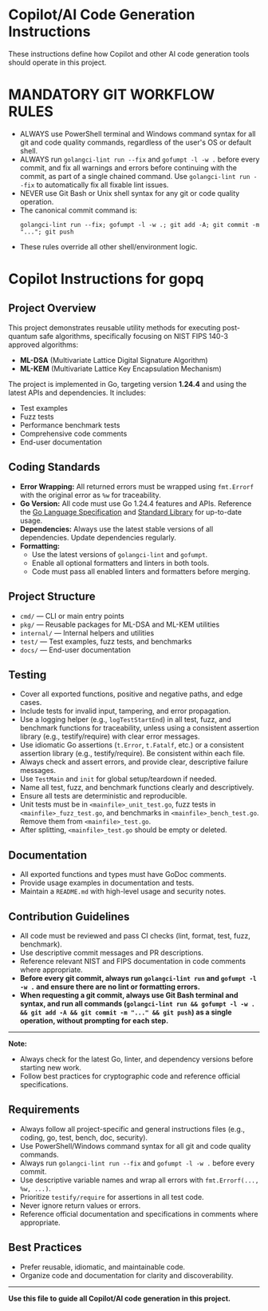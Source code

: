 
# Copilot/AI Code Generation Instructions

These instructions define how Copilot and other AI code generation tools should operate in this project.

# MANDATORY GIT WORKFLOW RULES
- ALWAYS use PowerShell terminal and Windows command syntax for all git and code quality commands, regardless of the user's OS or default shell.
- ALWAYS run `golangci-lint run --fix` and `gofumpt -l -w .` before every commit, and fix all warnings and errors before continuing with the commit, as part of a single chained command. Use `golangci-lint run --fix` to automatically fix all fixable lint issues.
- NEVER use Git Bash or Unix shell syntax for any git or code quality operation.
- The canonical commit command is:
  ```
  golangci-lint run --fix; gofumpt -l -w .; git add -A; git commit -m "..."; git push
  ```
- These rules override all other shell/environment logic.

# Copilot Instructions for gopq

## Project Overview
This project demonstrates reusable utility methods for executing post-quantum safe algorithms, specifically focusing on NIST FIPS 140-3 approved algorithms:
- **ML-DSA** (Multivariate Lattice Digital Signature Algorithm)
- **ML-KEM** (Multivariate Lattice Key Encapsulation Mechanism)

The project is implemented in Go, targeting version **1.24.4** and using the latest APIs and dependencies. It includes:
- Test examples
- Fuzz tests
- Performance benchmark tests
- Comprehensive code comments
- End-user documentation

## Coding Standards
- **Error Wrapping:** All returned errors must be wrapped using `fmt.Errorf` with the original error as `%w` for traceability.
- **Go Version:** All code must use Go 1.24.4 features and APIs. Reference the [Go Language Specification](https://go.dev/ref/spec) and [Standard Library](https://pkg.go.dev/std) for up-to-date usage.
- **Dependencies:** Always use the latest stable versions of all dependencies. Update dependencies regularly.
- **Formatting:**
  - Use the latest versions of `golangci-lint` and `gofumpt`.
  - Enable all optional formatters and linters in both tools.
  - Code must pass all enabled linters and formatters before merging.

## Project Structure
- `cmd/` — CLI or main entry points
- `pkg/` — Reusable packages for ML-DSA and ML-KEM utilities
- `internal/` — Internal helpers and utilities
- `test/` — Test examples, fuzz tests, and benchmarks
- `docs/` — End-user documentation

## Testing
- Cover all exported functions, positive and negative paths, and edge cases.
- Include tests for invalid input, tampering, and error propagation.
- Use a logging helper (e.g., `logTestStartEnd`) in all test, fuzz, and benchmark functions for traceability, unless using a consistent assertion library (e.g., testify/require) with clear error messages.
- Use idiomatic Go assertions (`t.Error`, `t.Fatalf`, etc.) or a consistent assertion library (e.g., testify/require). Be consistent within each file.
- Always check and assert errors, and provide clear, descriptive failure messages.
- Use `TestMain` and `init` for global setup/teardown if needed.
- Name all test, fuzz, and benchmark functions clearly and descriptively.
- Ensure all tests are deterministic and reproducible.
- Unit tests must be in `<mainfile>_unit_test.go`, fuzz tests in `<mainfile>_fuzz_test.go`, and benchmarks in `<mainfile>_bench_test.go`. Remove them from `<mainfile>_test.go`.
- After splitting, `<mainfile>_test.go` should be empty or deleted.

## Documentation
- All exported functions and types must have GoDoc comments.
- Provide usage examples in documentation and tests.
- Maintain a `README.md` with high-level usage and security notes.

## Contribution Guidelines
- All code must be reviewed and pass CI checks (lint, format, test, fuzz, benchmark).
- Use descriptive commit messages and PR descriptions.
- Reference relevant NIST and FIPS documentation in code comments where appropriate.
- **Before every git commit, always run `golangci-lint run` and `gofumpt -l -w .` and ensure there are no lint or formatting errors.**
- **When requesting a git commit, always use Git Bash terminal and syntax, and run all commands (`golangci-lint run && gofumpt -l -w . && git add -A && git commit -m "..." && git push`) as a single operation, without prompting for each step.**

---

**Note:**
- Always check for the latest Go, linter, and dependency versions before starting new work.
- Follow best practices for cryptographic code and reference official specifications.

## Requirements
- Always follow all project-specific and general instructions files (e.g., coding, go, test, bench, doc, security).
- Use PowerShell/Windows command syntax for all git and code quality commands.
- Always run `golangci-lint run --fix` and `gofumpt -l -w .` before every commit.
- Use descriptive variable names and wrap all errors with `fmt.Errorf(..., %w, ...)`.
- Prioritize `testify/require` for assertions in all test code.
- Never ignore return values or errors.
- Reference official documentation and specifications in comments where appropriate.

## Best Practices
- Prefer reusable, idiomatic, and maintainable code.
- Organize code and documentation for clarity and discoverability.

---

**Use this file to guide all Copilot/AI code generation in this project.**
